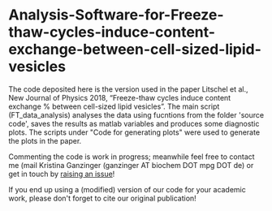 # Analysis-Software-for-Freeze-thaw-cycles-induce-content-exchange-between-cell-sized-lipid-vesicles

The code deposited here is the version used in the paper Litschel et al., New Journal of Physics 2018, “Freeze-thaw cycles induce content exchange 
% between cell-sized lipid vesicles”. The main script (FT_data_analysis) analyses the data using fucntions from the folder 'source code', saves the results as matlab variables and produces some diagnostic plots. The scripts under "Code for generating plots" were used to generate the plots in the paper.

Commenting the code is work in progress; meanwhile feel free to contact me (mail Kristina Ganzinger (ganzinger AT biochem DOT mpg DOT de) or get in touch by [raising an issue](https://github.com/kganzinger/Analysis-Software-for-Freeze-thaw-cycles-induce-content-exchange-between-cell-sized-lipid-vesicles/issues)!

If you end up using a (modified) version of our code for your academic work, please don't forget to cite our original publication!

